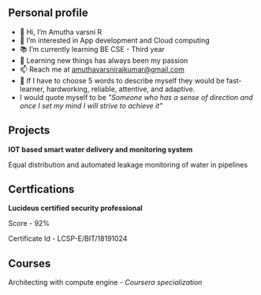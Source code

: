 
## Personal profile

- 👋 Hi, I’m Amutha varsni R
- 👀 I’m interested in App development and Cloud computing
- 📚 I’m currently learning BE CSE - Third year
- 📝 Learning new things has always been my passion
- 📫 Reach me at amuthavarsnirajkumar@gmail.com
- 👩 If I have to choose 5 words to describe myself they would be fast-learner, hardworking, reliable, attentive, and adaptive.
- I would quote myself to be *"Someone who has a sense of direction and once I set my mind I will strive to achieve it"*

## Projects

**IOT based smart water delivery and monitoring system**

Equal distribution and automated leakage monitoring of water in pipelines 

## Certfications

**Lucideus certified security professional**

Score - 92%

Certificate Id - LCSP-E/BIT/18191024

## Courses

Architecting with compute engine - *Coursera specialization*

<!---
its-ammu/its-ammu is a ✨ special ✨ repository because its `README.md` (this file) appears on your GitHub profile.
You can click the Preview link to take a look at your changes.
--->
